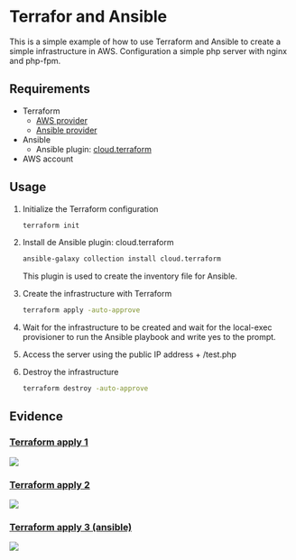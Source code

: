 # Terrafor and Ansible

This is a simple example of how to use Terraform and Ansible to create a simple infrastructure in AWS.
Configuration a simple php server with nginx and php-fpm.

## Requirements

- Terraform
  - [AWS provider]('https://registry.terraform.io/providers/hashicorp/aws/latest')
  - [Ansible provider]('https://registry.terraform.io/providers/ansible/ansible/latest')
- Ansible
  - Ansible plugin: [cloud.terraform]('https://github.com/ansible-collections/cloud.terraform')
- AWS account

## Usage

1. Initialize the Terraform configuration

   ```bash
   terraform init
   ```

2. Install de Ansible plugin: cloud.terraform

   ```bash
   ansible-galaxy collection install cloud.terraform
   ```

   This plugin is used to create the inventory file for Ansible.

3. Create the infrastructure with Terraform

   ```bash
   terraform apply -auto-approve
   ```

4. Wait for the infrastructure to be created and wait for the local-exec provisioner to run the Ansible playbook and write yes to the prompt.

5. Access the server using the public IP address + /test.php

6. Destroy the infrastructure

   ```bash
   terraform destroy -auto-approve
   ```

## Evidence

### [Terraform apply 1]('https://res.cloudinary.com/drvoywub5/image/upload/v1710752404/image_uploader/strpld5ydq0y8vtrx0f3.png')

<img src="https://res.cloudinary.com/drvoywub5/image/upload/v1710752404/image_uploader/strpld5ydq0y8vtrx0f3.png">

### [Terraform apply 2]('https://res.cloudinary.com/drvoywub5/image/upload/v1710752580/image_uploader/akfmsv1ycfz8wn9sxdos.png')

<img src="https://res.cloudinary.com/drvoywub5/image/upload/v1710752580/image_uploader/akfmsv1ycfz8wn9sxdos.png">

### [Terraform apply 3 (ansible)]('https://res.cloudinary.com/drvoywub5/image/upload/v1710752679/image_uploader/xcx7ep6fwsmpf9kdq64s.png')

<img src="https://res.cloudinary.com/drvoywub5/image/upload/v1710752679/image_uploader/xcx7ep6fwsmpf9kdq64s.png">
